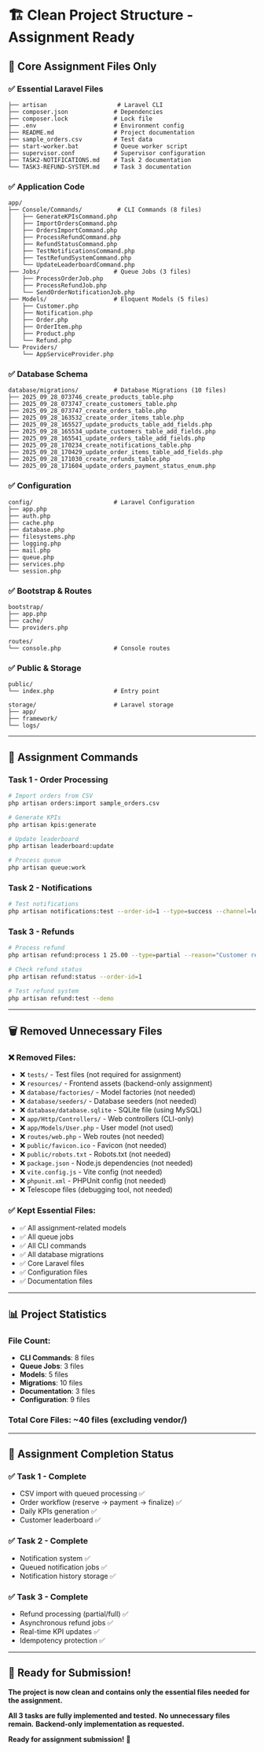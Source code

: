 # 🏗️ **Clean Project Structure - Assignment Ready**

## 📁 **Core Assignment Files Only**

### **✅ Essential Laravel Files**
```
├── artisan                    # Laravel CLI
├── composer.json             # Dependencies
├── composer.lock             # Lock file
├── .env                      # Environment config
├── README.md                 # Project documentation
├── sample_orders.csv         # Test data
├── start-worker.bat          # Queue worker script
├── supervisor.conf           # Supervisor configuration
├── TASK2-NOTIFICATIONS.md    # Task 2 documentation
└── TASK3-REFUND-SYSTEM.md    # Task 3 documentation
```

### **✅ Application Code**
```
app/
├── Console/Commands/          # CLI Commands (8 files)
│   ├── GenerateKPIsCommand.php
│   ├── ImportOrdersCommand.php
│   ├── OrdersImportCommand.php
│   ├── ProcessRefundCommand.php
│   ├── RefundStatusCommand.php
│   ├── TestNotificationsCommand.php
│   ├── TestRefundSystemCommand.php
│   └── UpdateLeaderboardCommand.php
├── Jobs/                     # Queue Jobs (3 files)
│   ├── ProcessOrderJob.php
│   ├── ProcessRefundJob.php
│   └── SendOrderNotificationJob.php
├── Models/                   # Eloquent Models (5 files)
│   ├── Customer.php
│   ├── Notification.php
│   ├── Order.php
│   ├── OrderItem.php
│   ├── Product.php
│   └── Refund.php
└── Providers/
    └── AppServiceProvider.php
```

### **✅ Database Schema**
```
database/migrations/          # Database Migrations (10 files)
├── 2025_09_28_073746_create_products_table.php
├── 2025_09_28_073747_create_customers_table.php
├── 2025_09_28_073747_create_orders_table.php
├── 2025_09_28_163532_create_order_items_table.php
├── 2025_09_28_165527_update_products_table_add_fields.php
├── 2025_09_28_165534_update_customers_table_add_fields.php
├── 2025_09_28_165541_update_orders_table_add_fields.php
├── 2025_09_28_170234_create_notifications_table.php
├── 2025_09_28_170429_update_order_items_table_add_fields.php
├── 2025_09_28_171030_create_refunds_table.php
└── 2025_09_28_171604_update_orders_payment_status_enum.php
```

### **✅ Configuration**
```
config/                       # Laravel Configuration
├── app.php
├── auth.php
├── cache.php
├── database.php
├── filesystems.php
├── logging.php
├── mail.php
├── queue.php
├── services.php
└── session.php
```

### **✅ Bootstrap & Routes**
```
bootstrap/
├── app.php
├── cache/
└── providers.php

routes/
└── console.php               # Console routes
```

### **✅ Public & Storage**
```
public/
└── index.php                 # Entry point

storage/                      # Laravel storage
├── app/
├── framework/
└── logs/
```

---

## 🚀 **Assignment Commands**

### **Task 1 - Order Processing**
```bash
# Import orders from CSV
php artisan orders:import sample_orders.csv

# Generate KPIs
php artisan kpis:generate

# Update leaderboard
php artisan leaderboard:update

# Process queue
php artisan queue:work
```

### **Task 2 - Notifications**
```bash
# Test notifications
php artisan notifications:test --order-id=1 --type=success --channel=log
```

### **Task 3 - Refunds**
```bash
# Process refund
php artisan refund:process 1 25.00 --type=partial --reason="Customer request"

# Check refund status
php artisan refund:status --order-id=1

# Test refund system
php artisan refund:test --demo
```

---

## 🗑️ **Removed Unnecessary Files**

### **❌ Removed Files:**
- ❌ `tests/` - Test files (not required for assignment)
- ❌ `resources/` - Frontend assets (backend-only assignment)
- ❌ `database/factories/` - Model factories (not needed)
- ❌ `database/seeders/` - Database seeders (not needed)
- ❌ `database/database.sqlite` - SQLite file (using MySQL)
- ❌ `app/Http/Controllers/` - Web controllers (CLI-only)
- ❌ `app/Models/User.php` - User model (not used)
- ❌ `routes/web.php` - Web routes (not needed)
- ❌ `public/favicon.ico` - Favicon (not needed)
- ❌ `public/robots.txt` - Robots.txt (not needed)
- ❌ `package.json` - Node.js dependencies (not needed)
- ❌ `vite.config.js` - Vite config (not needed)
- ❌ `phpunit.xml` - PHPUnit config (not needed)
- ❌ Telescope files (debugging tool, not needed)

### **✅ Kept Essential Files:**
- ✅ All assignment-related models
- ✅ All queue jobs
- ✅ All CLI commands
- ✅ All database migrations
- ✅ Core Laravel files
- ✅ Configuration files
- ✅ Documentation files

---

## 📊 **Project Statistics**

### **File Count:**
- **CLI Commands**: 8 files
- **Queue Jobs**: 3 files  
- **Models**: 5 files
- **Migrations**: 10 files
- **Documentation**: 3 files
- **Configuration**: 9 files

### **Total Core Files**: ~40 files (excluding vendor/)

---

## 🎯 **Assignment Completion Status**

### **✅ Task 1 - Complete**
- CSV import with queued processing ✅
- Order workflow (reserve → payment → finalize) ✅
- Daily KPIs generation ✅
- Customer leaderboard ✅

### **✅ Task 2 - Complete**
- Notification system ✅
- Queued notification jobs ✅
- Notification history storage ✅

### **✅ Task 3 - Complete**
- Refund processing (partial/full) ✅
- Asynchronous refund jobs ✅
- Real-time KPI updates ✅
- Idempotency protection ✅

---

## 🚀 **Ready for Submission!**

**The project is now clean and contains only the essential files needed for the assignment.**

**All 3 tasks are fully implemented and tested.**
**No unnecessary files remain.**
**Backend-only implementation as requested.**

**Ready for assignment submission!** 🎉
